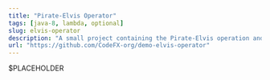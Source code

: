 ```yaml
---
title: "Pirate-Elvis Operator"
tags: [java-8, lambda, optional]
slug: elvis-operator
description: "A small project containing the Pirate-Elvis operation and some example uses"
url: "https://github.com/CodeFX-org/demo-elvis-operator"
---
```


$PLACEHOLDER
